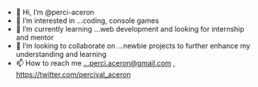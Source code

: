 - 👋 Hi, I’m @perci-aceron
- 👀 I’m interested in ...coding, console games
- 🌱 I’m currently learning ...web development and looking for internship and mentor
- 💞️ I’m looking to collaborate on ...newbie projects to further enhance my understanding and learning
- 📫 How to reach me ...perci.aceron@gmail.com , https://twitter.com/percival_aceron

<!---
perci-aceron/perci-aceron is a ✨ special ✨ repository because its `README.md` (this file) appears on your GitHub profile.
You can click the Preview link to take a look at your changes.
--->
